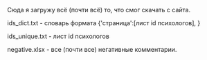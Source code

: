 ﻿Сюда я загружу всё (почти всё) то, что смог скачать с сайта.

ids_dict.txt - словарь формата {'страница':[лист id психологов], }

ids_unique.txt - лист id психологов

negative.xlsx - все (почти все) негативные комментарии.